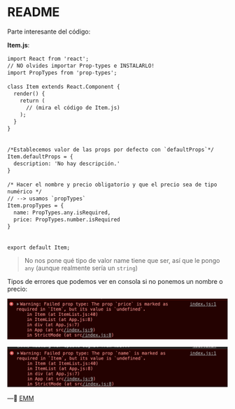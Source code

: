 # README

Parte interesante del código:

**Item.js**:

```react
import React from 'react';
// NO olvides importar Prop-types e INSTALARLO!
import PropTypes from 'prop-types';

class Item extends React.Component {
  render() {
    return (
      // (mira el código de Item.js)
    );
  }
}


/*Establecemos valor de las props por defecto con `defaultProps`*/
Item.defaultProps = {
  description: 'No hay descripción.'
}

/* Hacer el nombre y precio obligatorio y que el precio sea de tipo numérico */
// --> usamos `propTypes`
Item.propTypes = {
  name: PropTypes.any.isRequired,
  price: PropTypes.number.isRequired
}


export default Item;

```

>No nos pone qué tipo de valor  name tiene que ser, así que le pongo `any` (aunque realmente sería un `string`)



Tipos de errores que podemos ver en consola si no ponemos un nombre o precio:

![image-20200719221515139](./image-20200719221515139.png)

![image-20200719221704055](./image-20200719221704055.png)

—🦊 [EMM](https://github.com/elemarmar)

